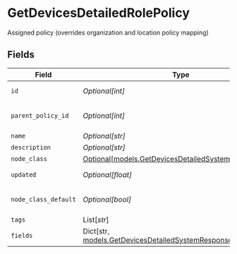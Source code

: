# GetDevicesDetailedRolePolicy

Assigned policy (overrides organization and location policy mapping)


## Fields

| Field                                                                                                                         | Type                                                                                                                          | Required                                                                                                                      | Description                                                                                                                   |
| ----------------------------------------------------------------------------------------------------------------------------- | ----------------------------------------------------------------------------------------------------------------------------- | ----------------------------------------------------------------------------------------------------------------------------- | ----------------------------------------------------------------------------------------------------------------------------- |
| `id`                                                                                                                          | *Optional[int]*                                                                                                               | :heavy_minus_sign:                                                                                                            | Policy identifier                                                                                                             |
| `parent_policy_id`                                                                                                            | *Optional[int]*                                                                                                               | :heavy_minus_sign:                                                                                                            | Parent Policy identifier                                                                                                      |
| `name`                                                                                                                        | *Optional[str]*                                                                                                               | :heavy_minus_sign:                                                                                                            | Name                                                                                                                          |
| `description`                                                                                                                 | *Optional[str]*                                                                                                               | :heavy_minus_sign:                                                                                                            | Description                                                                                                                   |
| `node_class`                                                                                                                  | [Optional[models.GetDevicesDetailedSystemNodeClass]](../models/getdevicesdetailedsystemnodeclass.md)                          | :heavy_minus_sign:                                                                                                            | Node Class                                                                                                                    |
| `updated`                                                                                                                     | *Optional[float]*                                                                                                             | :heavy_minus_sign:                                                                                                            | Last update timestamp                                                                                                         |
| `node_class_default`                                                                                                          | *Optional[bool]*                                                                                                              | :heavy_minus_sign:                                                                                                            | Is Default Policy for Node Class                                                                                              |
| `tags`                                                                                                                        | List[*str*]                                                                                                                   | :heavy_minus_sign:                                                                                                            | Tags                                                                                                                          |
| `fields`                                                                                                                      | Dict[str, [models.GetDevicesDetailedSystemResponseDefaultFields](../models/getdevicesdetailedsystemresponsedefaultfields.md)] | :heavy_minus_sign:                                                                                                            | Custom Fields                                                                                                                 |